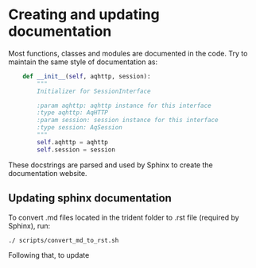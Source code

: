 # Creating and updating documentation

Most functions, classes and modules are documented in the code. Try
to maintain the same style of documentation as:

```python
    def __init__(self, aqhttp, session):
        """
        Initializer for SessionInterface

        :param aqhttp: aqhttp instance for this interface
        :type aqhttp: AqHTTP
        :param session: session instance for this interface
        :type session: AqSession
        """
        self.aqhttp = aqhttp
        self.session = session
```

These docstrings are parsed and used by Sphinx to create the documentation
website.

## Updating sphinx documentation

To convert .md files located in the trident folder to .rst file (required
by Sphinx), run:

```bash
./ scripts/convert_md_to_rst.sh
```

Following that, to update